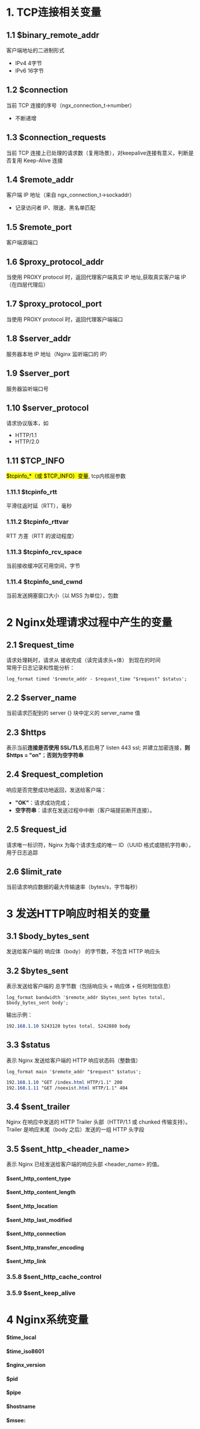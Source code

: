 # 1. TCP连接相关变量

## 1.1 $binary_remote_addr
客户端地址的二进制形式
- IPv4 4字节
- IPv6 16字节

## 1.2 $connection
当前 TCP 连接的序号（ngx_connection_t->number）
- 不断递增

## 1.3 $connection_requests
当前 TCP 连接上已处理的请求数（复用场景），对keepalive连接有意义，判断是否复用 Keep-Alive 连接

## 1.4 $remote_addr

客户端 IP 地址（来自 ngx_connection_t->sockaddr）
- 记录访问者 IP、限速、黑名单匹配

## 1.5 $remote_port
客户端源端口

## 1.6 $proxy_protocol_addr

当使用 PROXY protocol 时，返回代理客户端真实 IP 地址,获取真实客户端 IP（在四层代理后）

## 1.7 $proxy_protocol_port
当使用 PROXY protocol 时，返回代理客户端端口

## 1.8 $server_addr
服务器本地 IP 地址（Nginx 监听端口的 IP）

## 1.9 $server_port

服务器监听端口号

## 1.10 $server_protocol
请求协议版本，如 
- HTTP/1.1
- HTTP/2.0

## 1.11 $TCP_INFO

<mark>$tcpinfo_*（或 $TCP_INFO）变量</mark>, tcp内核层参数

### 1.11.1 $tcpinfo_rtt
平滑往返时延（RTT），毫秒

### 1.11.2 $tcpinfo_rttvar
RTT 方差（RTT 的波动程度）

### 1.11.3 $tcpinfo_rcv_space
当前接收缓冲区可用空间，字节

### 1.11.4 $tcpinfo_snd_cwnd

当前发送拥塞窗口大小（以 MSS 为单位），包数



# 2 Nginx处理请求过程中产生的变量

## 2.1 $request_time
请求处理耗时，请求从 接收完成（读完请求头+体） 到现在的时间<br>
常用于日志记录和性能分析：
```nginx
log_format timed '$remote_addr - $request_time "$request" $status';
```

## 2.2 $server_name
当前请求匹配到的 server {} 块中定义的 server_name 值

## 2.3 $https

表示当前**连接是否使用 SSL/TLS**,若启用了 listen 443 ssl; 并建立加密连接，**则 $https = "on"**；**否则为空字符串**

## 2.4 $request_completion

响应是否完整成功地返回，发送给客户端：
- **"OK"**：请求成功完成；
- **空字符串**：请求在发送过程中中断（客户端提前断开连接）。

## 2.5 $request_id

请求唯一标识符，Nginx 为每个请求生成的唯一 ID（UUID 格式或随机字符串），用于日志追踪


## 2.6 $limit_rate
当前请求响应数据的最大传输速率（bytes/s，字节每秒）


# 3 发送HTTP响应时相关的变量


## 3.1 $body_bytes_sent
发送给客户端的 响应体（body） 的字节数，不包含 HTTP 响应头

## 3.2 $bytes_sent
表示发送给客户端的 总字节数（包括响应头 + 响应体 + 任何附加信息）
```nginx
log_format bandwidth '$remote_addr $bytes_sent bytes total, $body_bytes_sent body';
```
输出示例：
```css
192.168.1.10 5243120 bytes total, 5242880 body
```

## 3.3 $status
表示 Nginx 发送给客户端的 HTTP 响应状态码（整数值）
```nginx
log_format main '$remote_addr "$request" $status';
```
```css
192.168.1.10 "GET /index.html HTTP/1.1" 200
192.168.1.11 "GET /noexist.html HTTP/1.1" 404
```

## 3.4 $sent_trailer
Nginx 在响应中发送的 HTTP Trailer 头部（HTTP/1.1 或 chunked 传输支持）。Trailer 是响应末尾（body 之后）发送的一组 HTTP 头字段

## 3.5 $sent_http_<header_name>
表示 Nginx 已经发送给客户端的响应头部 <header_name> 的值。

#### $sent_http_content_type


#### $sent_http_content_length

#### $sent_http_location

#### $sent_http_last_modified

#### $sent_http_connection

#### $sent_http_transfer_encoding

#### $sent_http_link

### 3.5.8 $sent_http_cache_control

### 3.5.9 $sent_keep_alive


# 4 Nginx系统变量

#### $time_local
#### $time_iso8601
#### $nginx_version
#### $pid
#### $pipe
#### $hostname
#### $msee:
